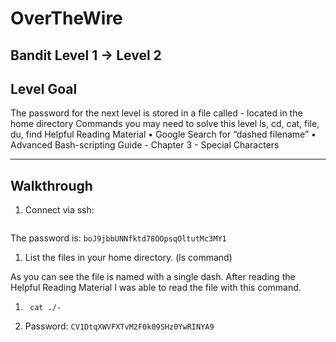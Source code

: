 # OverTheWire
## Bandit Level 1 → Level 2

## Level Goal
The password for the next level is stored in a file called - located in the home directory
Commands you may need to solve this level
ls, cd, cat, file, du, find
Helpful Reading Material
    • Google Search for “dashed filename” 
    • Advanced Bash-scripting Guide - Chapter 3 - Special Characters 

----------------------------------------------------------------------------------------------------------------------------
## Walkthrough

1. Connect via ssh: 
	```ssh bandit1@bandit.labs.overthewire.org -p 2220
	```
The password is: `boJ9jbbUNNfktd78OOpsqOltutMc3MY1`

1. List the files in your home directory. (ls command)



As you can see the file is named with a single dash. After reading the Helpful Reading Material I was able to read the file with this command. 

1. ` cat ./-`



1. Password: `CV1DtqXWVFXTvM2F0k09SHz0YwRINYA9`
